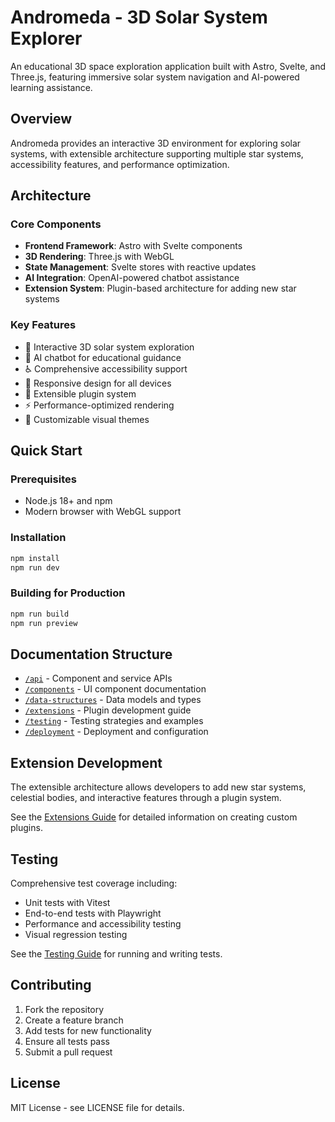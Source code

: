 # Andromeda - 3D Solar System Explorer

An educational 3D space exploration application built with Astro, Svelte, and Three.js, featuring immersive solar system navigation and AI-powered learning assistance.

## Overview

Andromeda provides an interactive 3D environment for exploring solar systems, with extensible architecture supporting multiple star systems, accessibility features, and performance optimization.

## Architecture

### Core Components

- **Frontend Framework**: Astro with Svelte components
- **3D Rendering**: Three.js with WebGL
- **State Management**: Svelte stores with reactive updates
- **AI Integration**: OpenAI-powered chatbot assistance
- **Extension System**: Plugin-based architecture for adding new star systems

### Key Features

- 🌌 Interactive 3D solar system exploration
- 🤖 AI chatbot for educational guidance
- ♿ Comprehensive accessibility support
- 📱 Responsive design for all devices
- 🔌 Extensible plugin system
- ⚡ Performance-optimized rendering
- 🎨 Customizable visual themes

## Quick Start

### Prerequisites

- Node.js 18+ and npm
- Modern browser with WebGL support

### Installation

```bash
npm install
npm run dev
```

### Building for Production

```bash
npm run build
npm run preview
```

## Documentation Structure

- [`/api`](./api/README.md) - Component and service APIs
- [`/components`](./components/README.md) - UI component documentation
- [`/data-structures`](./data-structures/README.md) - Data models and types
- [`/extensions`](./extensions/README.md) - Plugin development guide
- [`/testing`](./testing/README.md) - Testing strategies and examples
- [`/deployment`](./deployment/README.md) - Deployment and configuration

## Extension Development

The extensible architecture allows developers to add new star systems, celestial bodies, and interactive features through a plugin system.

See the [Extensions Guide](./extensions/README.md) for detailed information on creating custom plugins.

## Testing

Comprehensive test coverage including:

- Unit tests with Vitest
- End-to-end tests with Playwright
- Performance and accessibility testing
- Visual regression testing

See the [Testing Guide](./testing/README.md) for running and writing tests.

## Contributing

1. Fork the repository
2. Create a feature branch
3. Add tests for new functionality
4. Ensure all tests pass
5. Submit a pull request

## License

MIT License - see LICENSE file for details.
